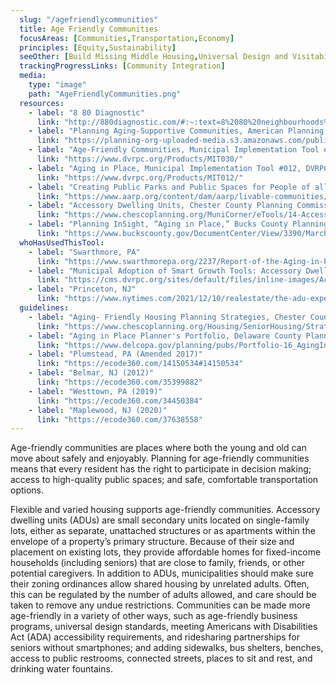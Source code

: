 ```yaml
---
  slug: "/agefriendlycommunities"
  title: Age Friendly Communities 
  focusAreas: [Communities,Transportation,Economy]
  principles: [Equity,Sustainability]
  seeOther: [Build Missing Middle Housing,Universal Design and Visitability,Infill Ordinances]
  trackingProgressLinks: [Community Integration]
  media: 
    type: "image"
    path: "AgeFriendlyCommunities.png"
  resources: 
    - label: "8 80 Diagnostic"
      link: "http://880diagnostic.com/#:~:text=8%2080%20neighbourhoods%20are%20ones,built%20environment%20are%20inherently%20inclusive"
    - label: "Planning Aging-Supportive Communities, American Planning Association (APA)"
      link: "https://planning-org-uploaded-media.s3.amazonaws.com/publication/online/PAS-Report-579.pdf"
    - label: "Age-Friendly Communities, Municipal Implementation Tool #030, DVRPC"
      link: "https://www.dvrpc.org/Products/MIT030/"
    - label: "Aging in Place, Municipal Implementation Tool #012, DVRPC"
      link: "https://www.dvrpc.org/Products/MIT012/"
    - label: "Creating Public Parks and Public Spaces for People of all Ages, AARP"
      link: "https://www.aarp.org/content/dam/aarp/livable-communities/livable-documents/documents-2018/Parks%20Guide-LR-091018-singles.pdf"
    - label: "Accessory Dwelling Units, Chester County Planning Commission"
      link: "https://www.chescoplanning.org/MuniCorner/eTools/14-AccessoryUnits.cfm"
    - label: "Planning InSight, “Aging in Place,” Bucks County Planning Commission"
      link: "https://www.buckscounty.gov/DocumentCenter/View/3390/March-2021-Planning-InSight-Issue-20"
  whoHasUsedThisTool: 
    - label: "Swarthmore, PA"
      link: "https://www.swarthmorepa.org/2237/Report-of-the-Aging-in-Place-Task-Force"
    - label: "Municipal Adoption of Smart Growth Tools: Accessory Dwelling Units,  DVRPC (2020)"
      link: "https://cms.dvrpc.org/sites/default/files/inline-images/AccessoryDwelling.pdf"
    - label: "Princeton, NJ"
      link: "https://www.nytimes.com/2021/12/10/realestate/the-adu-experiment.html"
  guidelines: 
    - label: "Aging- Friendly Housing Planning Strategies, Chester County Planning Commission, PA"
      link: "https://www.chescoplanning.org/Housing/SeniorHousing/Strategies.cfm"
    - label: "Aging in Place Planner's Portfolio, Delaware County Planning Department, PA (2018)"
      link: "https://www.delcopa.gov/planning/pubs/Portfolio-16_AgingInPlace.pdf"
    - label: "Plumstead, PA (Amended 2017)"
      link: "https://ecode360.com/14150534#14150534"
    - label: "Belmar, NJ (2012)"
      link: "https://ecode360.com/35399882"
    - label: "Westtown, PA (2019)"
      link: "https://ecode360.com/34450384"
    - label: "Maplewood, NJ (2020)"
      link: "https://ecode360.com/37638558"
---
```


Age-friendly communities are places where both the young and old can move about safely and enjoyably. Planning for age-friendly communities means that every resident has the right to participate in decision making; access to high-quality public spaces; and safe, comfortable transportation options.

Flexible and varied housing supports age-friendly communities. Accessory dwelling units (ADUs) are small secondary units located on single-family lots, either as separate, unattached structures or as apartments within the envelope of a property’s primary structure. Because of their size and placement on existing lots, they provide affordable homes for fixed-income households (including seniors) that are close to family, friends, or other potential caregivers. In addition to ADUs, municipalities should make sure their zoning ordinances allow shared housing by unrelated adults. Often, this can be regulated by the number of adults allowed, and care should be taken to remove any undue restrictions. Communities can be made more age-friendly in a variety of other ways, such as age-friendly business programs, universal design standards, meeting Americans with Disabilities Act (ADA) accessibility requirements, and ridesharing partnerships for seniors without smartphones; and adding sidewalks, bus shelters, benches, access to public restrooms, connected streets, places to sit and rest, and drinking water fountains.
